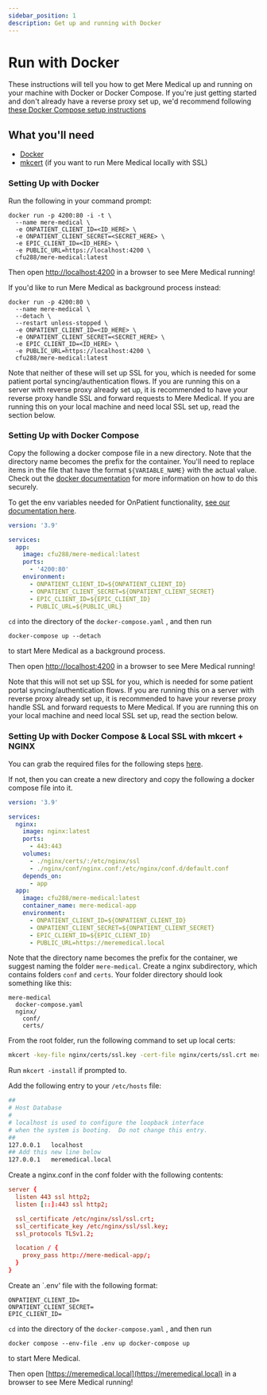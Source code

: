```yaml
---
sidebar_position: 1
description: Get up and running with Docker
---
```


# Run with Docker

These instructions will tell you how to get Mere Medical up and running on your machine with Docker or Docker Compose.
If you're just getting started and don't already have a reverse proxy set up, we'd recommend following [these Docker Compose setup instructions](https://meremedical.co/docs/getting-started/docker/#setting-up-with-docker-compose--local-ssl-with-mkcert--nginx)

## What you'll need

- [Docker](https://docs.docker.com/get-docker/)
- [mkcert](https://github.com/FiloSottile/mkcert#installation) (if you want to run Mere Medical locally with SSL)

### Setting Up with Docker

Run the following in your command prompt:

```
docker run -p 4200:80 -i -t \
  --name mere-medical \
  -e ONPATIENT_CLIENT_ID=<ID_HERE> \
  -e ONPATIENT_CLIENT_SECRET=<SECRET_HERE> \
  -e EPIC_CLIENT_ID=<ID_HERE> \
  -e PUBLIC_URL=https://localhost:4200 \
  cfu288/mere-medical:latest
```

Then open [http://localhost:4200](http://localhost:4200) in a browser to see Mere Medical running!

If you'd like to run Mere Medical as background process instead:

```
docker run -p 4200:80 \
  --name mere-medical \
  --detach \
  --restart unless-stopped \
  -e ONPATIENT_CLIENT_ID=<ID_HERE> \
  -e ONPATIENT_CLIENT_SECRET=<SECRET_HERE> \
  -e EPIC_CLIENT_ID=<ID_HERE> \
  -e PUBLIC_URL=https://localhost:4200 \
  cfu288/mere-medical:latest
```

Note that neither of these will set up SSL for you, which is needed for some patient portal syncing/authentication flows. If you are running this on a server with reverse proxy already set up, it is recommended to have your reverse proxy handle SSL and forward requests to Mere Medical. If you are running this on your local machine and need local SSL set up, read the section below.

### Setting Up with Docker Compose

Copy the following a docker compose file in a new directory. Note that the directory name becomes the prefix for the container. You'll need to replace items in the file that have the format `${VARIABLE_NAME}` with the actual value. Check out the [docker documentation](https://docs.docker.com/compose/environment-variables/#substitute-environment-variables-in-compose-files) for more information on how to do this securely.

To get the env variables needed for OnPatient functionality, [see our documentation here](./onpatient-setup).

```yaml title="docker-compose.yaml"
version: '3.9'

services:
  app:
    image: cfu288/mere-medical:latest
    ports:
      - '4200:80'
    environment:
      - ONPATIENT_CLIENT_ID=${ONPATIENT_CLIENT_ID}
      - ONPATIENT_CLIENT_SECRET=${ONPATIENT_CLIENT_SECRET}
      - EPIC_CLIENT_ID=${EPIC_CLIENT_ID}
      - PUBLIC_URL=${PUBLIC_URL}
```

`cd` into the directory of the `docker-compose.yaml` , and then run

`docker-compose up --detach`

to start Mere Medical as a background process.

Then open [http://localhost:4200](http://localhost:4200) in a browser to see Mere Medical running!

Note that this will not set up SSL for you, which is needed for some patient portal syncing/authentication flows. If you are running this on a server with reverse proxy already set up, it is recommended to have your reverse proxy handle SSL and forward requests to Mere Medical. If you are running this on your local machine and need local SSL set up, read the section below.

### Setting Up with Docker Compose & Local SSL with mkcert + NGINX

You can grab the required files for the following steps [here](https://github.com/cfu288/mere-medical/tree/main/examples/mere-medical-docker-compose-nginx-ssl).

If not, then you can create a new directory and copy the following a docker compose file into it.

```yaml title="mere-medical/docker-compose.yaml"
version: '3.9'

services:
  nginx:
    image: nginx:latest
    ports:
      - 443:443
    volumes:
      - ./nginx/certs/:/etc/nginx/ssl
      - ./nginx/conf/nginx.conf:/etc/nginx/conf.d/default.conf
    depends_on:
      - app
  app:
    image: cfu288/mere-medical:latest
    container_name: mere-medical-app
    environment:
      - ONPATIENT_CLIENT_ID=${ONPATIENT_CLIENT_ID}
      - ONPATIENT_CLIENT_SECRET=${ONPATIENT_CLIENT_SECRET}
      - EPIC_CLIENT_ID=${EPIC_CLIENT_ID}
      - PUBLIC_URL=https://meremedical.local
```

Note that the directory name becomes the prefix for the container, we suggest naming the folder `mere-medical`. Create a nginx subdirectory, which contains folders `conf` and `certs`. Your folder directory should look something like this:

```
mere-medical
  docker-compose.yaml
  nginx/
    conf/
    certs/
```

From the root folder, run the following command to set up local certs:

```bash
mkcert -key-file nginx/certs/ssl.key -cert-file nginx/certs/ssl.crt meremedical.local
```

Run `mkcert -install` if prompted to.

Add the following entry to your `/etc/hosts` file:

```bash title="/etc/hosts"
##
# Host Database
#
# localhost is used to configure the loopback interface
# when the system is booting.  Do not change this entry.
##
127.0.0.1	localhost
## Add this new line below
127.0.0.1	meremedical.local
```

Create a nginx.conf in the conf folder with the following contents:

```conf title="mere-medical/nginx/conf/nginx.conf"
server {
  listen 443 ssl http2;
  listen [::]:443 ssl http2;

  ssl_certificate /etc/nginx/ssl/ssl.crt;
  ssl_certificate_key /etc/nginx/ssl/ssl.key;
  ssl_protocols TLSv1.2;

  location / {
    proxy_pass http://mere-medical-app/;
  }
}
```

Create an `.env' file with the following format:

```
ONPATIENT_CLIENT_ID=
ONPATIENT_CLIENT_SECRET=
EPIC_CLIENT_ID=
```

`cd` into the directory of the `docker-compose.yaml` , and then run

`docker compose --env-file .env up docker-compose up`

to start Mere Medical.

Then open [https://meremedical.local](https://meremedical.local) in a browser to see Mere Medical running!
